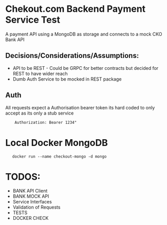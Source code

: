 # Chekout.com Backend Payment Service Test
A payment API using a MongoDB as storage and connects to a mock CKO Bank API

## Decisions/Considerations/Assumptions:
 - API to be REST - Could be GRPC for better contracts but decided for REST to have wider reach
 - Dumb Auth Service to be mocked in REST package


 ## Auth
 All requests expect a Authorisation bearer token its hard coded to only accept as its only a stub service

        Authorization: Bearer 1234"

# Local Docker MongoDB

       docker run --name checkout-mongo -d mongo


# TODOS:
 - BANK API Client
 - BANK MOCK API
 - Service Interfaces
 - Validation of Requests
 - TESTS
 - DOCKER CHECK